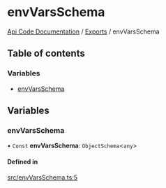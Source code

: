 # envVarsSchema
 
[Api Code Documentation](../README.md) / [Exports](../modules.md) / envVarsSchema

## Table of contents

### Variables

- [envVarsSchema](envVarsSchema.md#envvarsschema)

## Variables

### envVarsSchema

• `Const` **envVarsSchema**: `ObjectSchema`\<`any`\>

#### Defined in

[src/envVarsSchema.ts:5](https://github.com/openkfw/TruBudget/blob/086d599/api/src/envVarsSchema.ts#L5)
